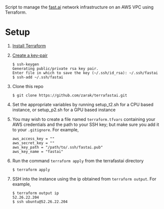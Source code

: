 Script to manage the [fast.ai](https://github.com/fastai/courses) network infrastructure on an AWS VPC using Terraform.

# Setup

1. [Install Terraform](https://www.terraform.io/intro/getting-started/install.html)
2. [Create a key-pair](https://help.github.com/articles/generating-a-new-ssh-key-and-adding-it-to-the-ssh-agent/)  

    ```
    $ ssh-keygen   
    Generating public/private rsa key pair.   
    Enter file in which to save the key (~/.ssh/id_rsa): ~/.ssh/fastai   
    $ ssh-add ~/.ssh/fastai  
    ```
    
3. Clone this repo  
    ```
    $ git clone https://github.com/zarak/terrafastai.git
    ```
4. Set the appropriate variables by running setup_t2.sh for a CPU based instance, or setup_p2.sh for a GPU based
   instance
5. You may wish to create a file named `terraform.tfvars` containing your AWS credentials and the path to your SSH key; but make sure you add it to your `.gitignore`. For example,   

    ```
    aws_access_key = ""  
    aws_secret_key = ""  
    aws_key_path = "/path/to/.ssh/fastai.pub"  
    aws_key_name = "fastai"  
    ```
    
5. Run the command `terraform apply` from the terrafastai directory  
    ```
    $ terraform apply
    ```
6. SSH into the instance using the ip obtained from `terraform output`. For example,  

    ```
    $ terraform output ip  
    52.26.22.204
    $ ssh ubuntu@52.26.22.204  
    ```

